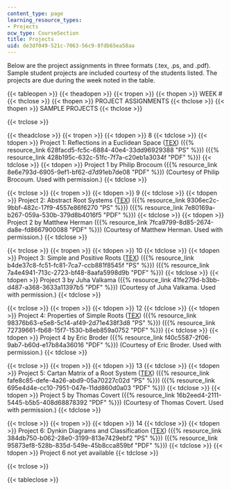 ```yaml
---
content_type: page
learning_resource_types:
- Projects
ocw_type: CourseSection
title: Projects
uid: de3df049-521c-7063-56c9-8fdb65ea58aa
---
```


Below are the project assignments in three formats (.tex, .ps, and .pdf). Sample student projects are included courtesy of the students listed. The projects are due during the week noted in the table.

{{< tableopen >}}
{{< theadopen >}}
{{< tropen >}}
{{< thopen >}}
WEEK #
{{< thclose >}}
{{< thopen >}}
PROJECT ASSIGNMENTS
{{< thclose >}}
{{< thopen >}}
SAMPLE PROJECTS
{{< thclose >}}

{{< trclose >}}

{{< theadclose >}}
{{< tropen >}}
{{< tdopen >}}
8
{{< tdclose >}}
{{< tdopen >}}
Project 1: Reflections in a Euclidean Space ([TEX](/courses/mathematics/18-06ci-linear-algebra-communications-intensive-spring-2004/projects/rs1.tex)) ({{% resource_link 628facd5-fc5c-6884-40e4-33dd96929388 "PS" %}}) ({{% resource_link 428b195c-632c-51fc-7f7a-c20eb1a3034f "PDF" %}})
{{< tdclose >}}
{{< tdopen >}}
Project 1 by Philip Brocoum ({{% resource_link 8e6e793d-6905-9ef1-bf62-d7d91eb7de08 "PDF" %}}) (Courtesy of Philip Brocoum. Used with permission.)
{{< tdclose >}}

{{< trclose >}}
{{< tropen >}}
{{< tdopen >}}
9
{{< tdclose >}}
{{< tdopen >}}
Project 2: Abstract Root Systems ([TEX](/courses/mathematics/18-06ci-linear-algebra-communications-intensive-spring-2004/projects/rs2.tex)) ({{% resource_link 9306ec2c-9bbf-482c-17f9-4557e86f6270 "PS" %}}) ({{% resource_link 7e80169a-b267-059a-530b-379d8b4016f5 "PDF" %}})
{{< tdclose >}}
{{< tdopen >}}
Project 2 by Matthew Herman ({{% resource_link 7fca9799-8d85-2674-da8e-fd8667900088 "PDF" %}}) (Courtesy of Matthew Herman. Used with permission.)
{{< tdclose >}}

{{< trclose >}}
{{< tropen >}}
{{< tdopen >}}
10
{{< tdclose >}}
{{< tdopen >}}
Project 3: Simple and Positive Roots ([TEX](/courses/mathematics/18-06ci-linear-algebra-communications-intensive-spring-2004/projects/rs3.tex)) ({{% resource_link b4de37c8-fc51-fc81-7ca7-ccb881f8545f "PS" %}}) ({{% resource_link 7a4e4941-713c-2723-bf48-8aafa5998d9b "PDF" %}})
{{< tdclose >}}
{{< tdopen >}}
Project 3 by Juha Valkama ({{% resource_link 41fe279d-b3bb-d487-a368-3633a11397b5 "PDF" %}}) (Courtesy of Juha Valkama. Used with permission.)
{{< tdclose >}}

{{< trclose >}}
{{< tropen >}}
{{< tdopen >}}
12
{{< tdclose >}}
{{< tdopen >}}
Project 4: Properties of Simple Roots ([TEX](/courses/mathematics/18-06ci-linear-algebra-communications-intensive-spring-2004/projects/rs4.tex)) ({{% resource_link 98376b63-e5e8-5c14-af49-2d71e438f3d8 "PS" %}}) ({{% resource_link 72739661-fb68-15f7-1530-b8eb859a0752 "PDF" %}})
{{< tdclose >}}
{{< tdopen >}}
Project 4 by Eric Broder ({{% resource_link f40c5587-2f06-9ab7-b60d-e17b84a36016 "PDF" %}}) (Courtesy of Eric Broder. Used with permission.)
{{< tdclose >}}

{{< trclose >}}
{{< tropen >}}
{{< tdopen >}}
13
{{< tdclose >}}
{{< tdopen >}}
Project 5: Cartan Matrix of a Root System ([TEX](/courses/mathematics/18-06ci-linear-algebra-communications-intensive-spring-2004/projects/rs5.tex)) ({{% resource_link fafe8c85-defe-4a26-abd9-05a70227c02d "PS" %}}) ({{% resource_link 695e4d4e-cc10-7951-047e-11dd860d0a03 "PDF" %}})
{{< tdclose >}}
{{< tdopen >}}
Project 5 by Thomas Covert ({{% resource_link 16b2eed4-2111-5445-b5b5-408d68878392 "PDF" %}}) (Courtesy of Thomas Covert. Used with permission.)
{{< tdclose >}}

{{< trclose >}}
{{< tropen >}}
{{< tdopen >}}
14
{{< tdclose >}}
{{< tdopen >}}
Project 6: Dynkin Diagrams and Classification ([TEX](/courses/mathematics/18-06ci-linear-algebra-communications-intensive-spring-2004/projects/rs61.tex)) ({{% resource_link 384db750-b062-28e0-3199-813e7429ebf2 "PS" %}}) ({{% resource_link 95873ef8-528b-835d-549e-45b8cca859bf "PDF" %}})
{{< tdclose >}}
{{< tdopen >}}
Project 6 not yet available
{{< tdclose >}}

{{< trclose >}}

{{< tableclose >}}